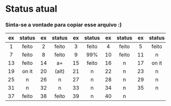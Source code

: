 # Status atual
### Sinta-se a vontade para copiar esse arquivo :)

|  ex | status |  ex | status |  ex | status |  ex | status |  ex | status |  ex | status |
|:---:|  :---: |:---:|  :---: |:---:|  :---: |:---:|  :---: |:---:|  :---: |:---:|  :---: |
|  1  |  feito |  2  |  feito |  3  |  feito |  4  |  feito |  5  |  feito |  6  |    n   |
|  7  |  feito |  8  |  feito |  9  |   99%  |  10 |  feito |  11 |    n   |  12 |    n   |
|  13 |  feito |  14 |   a+   |  15 |  feito |  16 |    n   |  17 |  on it |  18 |    n   |
|  19 |  on it |  20 |  (alt) |  21 |    n   |  22 |    n   |  23 |    n   |  24 |    n   |
|  25 |    n   |  26 |    n   |  27 |    n   |  28 |    n   |  29 |    n   |  30 |    n   |
|  31 |    n   |  32 |    n   |  33 |    n   |  34 |    n   |  35 |    n   |  36 |    n   |
|  37 |  feito |  38 |  feito |  39 |    n   |  40 |    n   |
